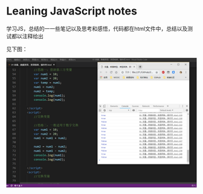 # Leaning JavaScript notes

学习JS，总结的一一些笔记以及思考和感悟，代码都在html文件中，总结以及测试都以注释给出

见下图：



![codenote](../images/codenote.png)